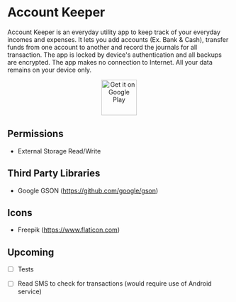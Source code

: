 # Account Keeper

Account Keeper is an everyday utility app to keep track of your everyday incomes and expenses. It lets you add accounts (Ex. Bank & Cash), transfer funds from one account to another and record the journals for all transaction. The app is locked by device's authentication and all backups are encrypted. The app makes no connection to Internet. All your data remains on your device only.

<p align="center">
<a href="https://play.google.com/store/apps/details?id=com.sonudoo.AccountKeeper">
    <img
        alt="Get it on Google Play"
        height="80"
        src="https://play.google.com/intl/en_us/badges/images/generic/en_badge_web_generic.png" />
</a>
</p>

## Permissions

- External Storage Read/Write

## Third Party Libraries

- Google GSON (https://github.com/google/gson)

## Icons

- Freepik (https://www.flaticon.com)

## Upcoming

- [ ] Tests
- [ ] Read SMS to check for transactions (would require use of Android service)



